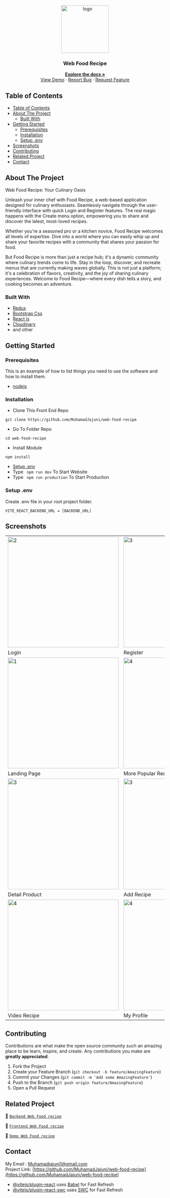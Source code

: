 <br />
<p align="center">
<div align="center">
  <img height="150" <img src="https://iili.io/H3zVku9.png" alt="logo" border="0"/>
</div>
  <h3 align="center">Web Food Recipe</h3>
  <p align="center">
    <a href="https://github.com/MuhamadJajuni/web-food-recipe"><strong>Explore the docs »</strong></a>
    <br />
    <a href="https://web-food-recipe.vercel.app/">View Demo</a>
    ·
    <a href="Muhamadjajuni1@gmail.com">Report Bug</a>
    ·
    <a href="Muhamadjajuni1@gmail.com">Request Feature</a>
  </p>
</p>

<!-- TABLE OF CONTENTS -->

## Table of Contents

- [Table of Contents](#table-of-contents)
- [About The Project](#about-the-project)
  - [Built With](#built-with)
- [Getting Started](#getting-started)
  - [Prerequisites](#prerequisites)
  - [Installation](#installation)
  - [Setup .env](#setup-env)
- [Screenshots](#screenshots)
- [Contributing](#contributing)
- [Related Project](#related-project)
- [Contact](#contact)

<!-- ABOUT THE PROJECT -->

## About The Project

Web Food Recipe: Your Culinary Oasis

Unleash your inner chef with Food Recipe, a web-based application designed for culinary enthusiasts. Seamlessly navigate through the user-friendly interface with quick Login and Register features. The real magic happens with the Create menu option, empowering you to share and discover the latest, most-loved recipes.

Whether you're a seasoned pro or a kitchen novice, Food Recipe welcomes all levels of expertise. Dive into a world where you can easily whip up and share your favorite recipes with a community that shares your passion for food.

But Food Recipe is more than just a recipe hub; it's a dynamic community where culinary trends come to life. Stay in the loop, discover, and recreate menus that are currently making waves globally. This is not just a platform; it's a celebration of flavors, creativity, and the joy of sharing culinary experiences. Welcome to Food Recipe—where every dish tells a story, and cooking becomes an adventure.

### Built With

- [Redux](https://redux.js.org/)
- [Bootstrap Css](https://getbootstrap.com/)
- [React js](https://reactjs.org/)
- [Cloudinary](https://cloudinary.com/)
- and other

<!-- GETTING STARTED -->

## Getting Started

### Prerequisites

This is an example of how to list things you need to use the software and how to install them.

- [nodejs](https://nodejs.org/en/download/)

### Installation

- Clone This Front End Repo

```
git clone https://github.com/MuhamadJajuni/web-food-recipe
```

- Go To Folder Repo

```
cd web-food-recipe
```

- Install Module

```
npm install
```

- <a href="#setup-env">Setup .env</a>
- Type ` npm run dev` To Start Website
- Type ` npm run production` To Start Production

### Setup .env

Create .env file in your root project folder.

```
VITE_REACT_BACKEND_URL = [BACKEND_URL]
```

<!-- ROADMAP -->

## Screenshots

<table>
 <tr>
    <td> <img width="350px" src=""  border="0"  alt="2" /></td>
    <td><img width="350px"  src="" border="0" alt="3" /> </td>
  </tr>
   <tr>
     <td>Login</td>
     <td>Register</td>
  </tr>

  <tr>
   <td><img width="350px" src="" border="0" alt="1" /></td>
     <td><img width="350px"  src=""  border="0" alt="4" /></td>
  </tr>
   <tr>
    <td>Landing Page</td>
      <td>More Popular Recipe</td>  
  </tr>
  <tr>
    <td><img width="350px"  src="" border="0" alt="3" /> </td>
      <td><img width="350px"  src="" border="0" alt="3" /> </td>
  </tr>
   <tr>
      <td>Detail Product</td>
      <td>Add Recipe</td>
   
  </tr>
  <tr>
      <td><img width="350px" src="" border="0" alt="4" /></td>
      <td><img width="350px" src="" border="0" alt="4" /></td>
  </tr>
   <tr>
      <td>Video Recipe</td>
      <td>My Profile</td>
  </tr>
  
 
</table>

<!-- CONTRIBUTING -->

## Contributing

Contributions are what make the open source community such an amazing place to be learn, inspire, and create. Any contributions you make are **greatly appreciated**.

1. Fork the Project
2. Create your Feature Branch (`git checkout -b feature/AmazingFeature`)
3. Commit your Changes (`git commit -m 'Add some AmazingFeature'`)
4. Push to the Branch (`git push origin feature/AmazingFeature`)
5. Open a Pull Request

## Related Project

:rocket: [`Backend Web Food recipe`](https://github.com/MuhamadJajuni/BE-foodrecipe-api)

:rocket: [`Frontend Web Food recipe`](https://github.com/MuhamadJajuni/web-food-recipe)

:rocket: [`Demo Web Food recipe`](https://web-food-recipe.vercel.app/)





<!-- CONTACT -->

## Contact
My Email : Muhamadjajuni1@gmail.com
<br/>
Project Link: [https://github.com/MuhamadJajuni/web-food-recipe](https://github.com/MuhamadJajuni/web-food-recipe)




- [@vitejs/plugin-react](https://github.com/vitejs/vite-plugin-react/blob/main/packages/plugin-react/README.md) uses [Babel](https://babeljs.io/) for Fast Refresh
- [@vitejs/plugin-react-swc](https://github.com/vitejs/vite-plugin-react-swc) uses [SWC](https://swc.rs/) for Fast Refresh
